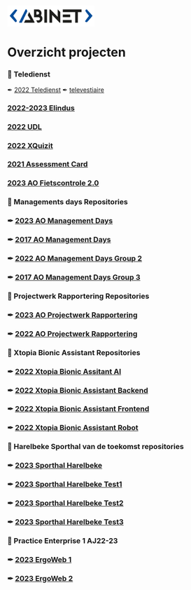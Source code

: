 <img src="logo.png" width="200">

# Overzicht projecten                                                                         

### 📁 Teledienst
✒︎ [2022 Teledienst](https://github.com/AbinetVives/teledienst)
✒︎ [televestiaire](https://github.com/AbinetVives/televestiaire)
### [2022-2023 Elindus](https://github.com/AbinetVives/elindus)
### [2022 UDL](https://github.com/AbinetVives/udl)
### [2022 XQuizit](https://github.com/AbinetVives/xQuizIT)
### [2021 Assessment Card](https://github.com/AbinetVives/assessment-card)
### [2023 AO Fietscontrole 2.0](https://github.com/AbinetVives/2023AO-Fietscontrole2.0.git)
### 📁 Managements days Repositories </span>
### ✒︎ [2023 AO Management Days](https://github.com/AbinetVives/2023AO-ManagementDays.git)
### ✒︎ [2017 AO Management Days](https://github.com/AbinetVives/2017-management-days)
### ✒︎ [2022 AO Management Days Group 2](https://github.com/AbinetVives/2022-management-days-g2)
### ✒︎ [2017 AO Management Days Group 3](https://github.com/AbinetVives/2022-management-days-g3)
### 📁 Projectwerk Rapportering Repositories
### ✒︎ [2023 AO Projectwerk Rapportering](https://github.com/AbinetVives/2023AO-Projectwerk-Rapportering.git)
### ✒︎ [2022 AO Projectwerk Rapportering](https://github.com/AbinetVives/2022-Projectwerk-Rapportering.git)
### 📁 Xtopia Bionic Assistant Repositories
### ✒︎ [2022 Xtopia Bionic Assitant AI](https://github.com/AbinetVives/xtopia-bionic-assistant-ai)
### ✒︎ [2022 Xtopia Bionic Assistant Backend](https://github.com/AbinetVives/xtopia-bionic-assistant-backend)
### ✒︎ [2022 Xtopia Bionic Assistant Frontend](https://github.com/AbinetVives/xtopia-front-end)
### ✒︎ [2022 Xtopia Bionic Assistant Robot](https://github.com/AbinetVives/xtopia-bionic-assistant-robot)
### 📁 Harelbeke Sporthal van de toekomst repositories
### ✒︎ [2023 Sporthal Harelbeke](https://github.com/AbinetVives/2023-sporthal-harelbeke)
### ✒︎ [2023 Sporthal Harelbeke Test1](https://github.com/AbinetVives/2023-sporthal-harelbeke-test1)
### ✒︎ [2023 Sporthal Harelbeke Test2](https://github.com/AbinetVives/2023-sporthal-harelbeke-test2)
### ✒︎ [2023 Sporthal Harelbeke Test3](https://github.com/AbinetVives/2023-sporthal-harelbeke-test3)
### 📁 Practice Enterprise 1 AJ22-23
### ✒︎ [2023 ErgoWeb 1]()
### ✒︎ [2023 ErgoWeb 2]()
